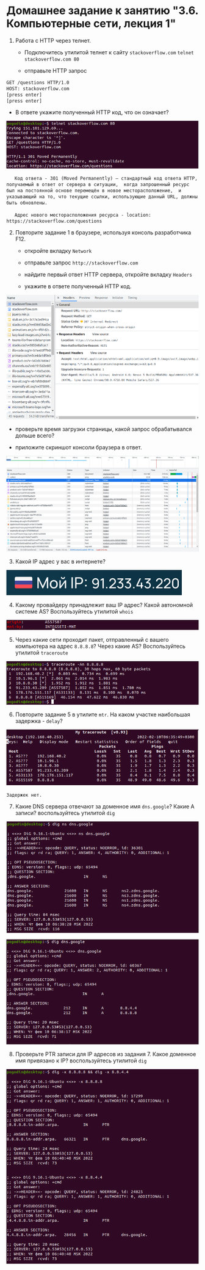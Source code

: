 # Домашнее задание к занятию "3.6. Компьютерные сети, лекция 1"

1. Работа c HTTP через телнет.

   * Подключитесь утилитой телнет к сайту `stackoverflow.com` `telnet stackoverflow.com 80`

   * отправьте HTTP запрос

```
GET /questions HTTP/1.0
HOST: stackoverflow.com
[press enter]
[press enter]
```

   * В ответе укажите полученный HTTP код, что он означает?

![](img/telnet.png)

```
   Код ответа - 301 (Moved Permanently) — стандартный код ответа HTTP, получаемый в ответ от сервера в ситуации,  когда запрошенный ресурс был на постоянной основе перемещён в новое месторасположение,  и указывающий на то, что текущие ссылки, использующие данный URL, должны быть обновлены.

   Адрес нового месторасположения ресурса - location: https://stackoverflow.com/questions
```

2. Повторите задание 1 в браузере, используя консоль разработчика F12.

   * откройте вкладку `Network`
   
   * отправьте запрос `http://stackoverflow.com`
   
   * найдите первый ответ HTTP сервера, откройте вкладку `Headers`
   
   * укажите в ответе полученный HTTP код.
   
![](img/headers.png)
   
   * проверьте время загрузки страницы, какой запрос обрабатывался дольше всего?
   
   * приложите скриншот консоли браузера в ответ.
   
![](img/time.png)

3. Какой IP адрес у вас в интернете?

![](img/my_ip.png)

4. Какому провайдеру принадлежит ваш IP адрес? Какой автономной системе AS? Воспользуйтесь утилитой `whois`

![](img/whois_my_ip.png)

5. Через какие сети проходит пакет, отправленный с вашего компьютера на адрес `8.8.8.8`? Через какие AS? Воспользуйтесь утилитой `traceroute`

![](img/traceroute.png)

6. Повторите задание 5 в утилите `mtr`. На каком участке наибольшая задержка - `delay`?

![](img/mtr.png)

```
Задержек нет.
```

7. Какие DNS сервера отвечают за доменное имя `dns.google`? Какие A записи? воспользуйтесь утилитой `dig`

![](img/ns_records.png)

![](img/a_records.png)

8. Проверьте PTR записи для IP адресов из задания 7. Какое доменное имя привязано к IP? воспользуйтесь утилитой `dig`

![](img/dig_ptr.png)

